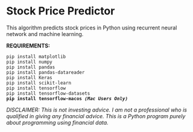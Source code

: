 # Stock Price Predictor
This algorithm predicts stock prices in Python using recurrent neural network and machine learning.

<b>REQUIREMENTS:</b>

<pre>
<code>pip install matplotlib
pip install numpy
pip install pandas
pip install pandas-datareader
pip install Keras
pip install scikit-learn
pip install tensorflow
pip install tensorflow-datasets
<b>pip install tensorflow-macos <i>(Mac Users Only)</i></b></code>
</pre>

<i>DISCLAIMER: This is not investing advice. I am not a professional who is qualified in giving any financial advice. This is a Python program purely about programming using financial data.</i>
